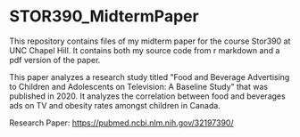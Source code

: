 # STOR390_MidtermPaper
This repository contains files of my midterm paper for the course Stor390 at UNC Chapel Hill. It contains both my source code from r markdown and a pdf version of the paper. 

This paper analyzes a research study titled "Food and Beverage Advertising to Children and Adolescents on Television: A Baseline Study" that was published in 2020. It analyzes the correlation between food and beverages ads on TV and obesity rates amongst children in Canada.

Research Paper: https://pubmed.ncbi.nlm.nih.gov/32197390/
